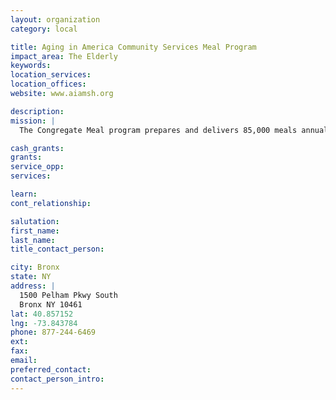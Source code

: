 ```yaml
---
layout: organization
category: local

title: Aging in America Community Services Meal Program
impact_area: The Elderly
keywords: 
location_services: 
location_offices: 
website: www.aiamsh.org

description: 
mission: |
  The Congregate Meal program prepares and delivers 85,000 meals annually in six different locations throughout the Bronx to more than 1100 individuals while the AIACS food pantry provides non-perishable food packages to any individual in need regardless of age or financial status. More than 4,000 individuals take advantage of this service each year.

cash_grants: 
grants: 
service_opp: 
services: 

learn: 
cont_relationship: 

salutation: 
first_name: 
last_name: 
title_contact_person: 

city: Bronx
state: NY
address: |
  1500 Pelham Pkwy South     
  Bronx NY 10461
lat: 40.857152
lng: -73.843784
phone: 877-244-6469
ext: 
fax: 
email: 
preferred_contact: 
contact_person_intro: 
---
```

